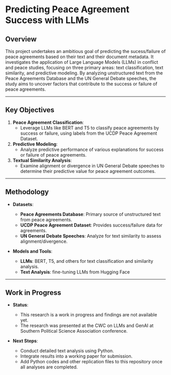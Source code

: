 # **Predicting Peace Agreement Success with LLMs**

## **Overview**  
This project undertakes an ambitious goal of predicting the sucess/failure of peace agreements based on their text and their document metadata. It investigates the application of Large Language Models (LLMs) in conflict and peace studies, focusing on three primary areas: text classification, text similarity, and predictive modeling. By analyzing unstructured text from the Peace Agreements Database and the UN General Debate speeches, the study aims to uncover factors that contribute to the success or failure of peace agreements.  

---

## **Key Objectives**  
1. **Peace Agreement Classification**:  
   - Leverage LLMs like BERT and T5 to classify peace agreements by success or failure, using labels from the UCDP Peace Agreement Dataset.
2. **Predictive Modeling**:  
   - Analyze predictive performance of various explanations for success or failure of peace agreements.
3. **Textual Similarity Analysis**:  
   - Examine alignment or divergence in UN General Debate speeches to determine their predictive value for peace agreement outcomes.

---

## **Methodology**  
- **Datasets**:  
  - **Peace Agreements Database**: Primary source of unstructured text from peace agreements.
  - **UCDP Peace Agreement Dataset**: Provides success/failure data for agreements.
  - **UN General Debate Speeches**: Analyze for text similarity to assess alignment/divergence.  

- **Models and Tools**:  
  - **LLMs**: BERT, T5, and others for text classification and similarity analysis.  
  - **Text Analysis**: fine-tuning LLMs from Hugging Face

---

## **Work in Progress**  
- **Status**:  
  - This research is a work in progress and findings are not available yet.  
  - The research was presented at the CWC on LLMs and GenAI at Southern Political Science Association conference.  

- **Next Steps**:  
  - Conduct detailed text analysis using Python.  
  - Integrate results into a working paper for submission.  
  - Add Python codes and other replication files to this repository once all analyses are completed.
